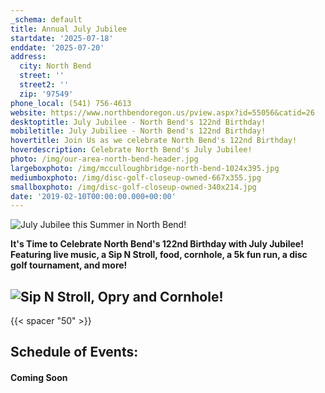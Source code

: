 ```yaml
---
_schema: default
title: Annual July Jubilee
startdate: '2025-07-18'
enddate: '2025-07-20'
address:
  city: North Bend
  street: ''
  street2: ''
  zip: '97549'
phone_local: (541) 756-4613
website: https://www.northbendoregon.us/pview.aspx?id=55056&catid=26
desktoptitle: July Jubilee - North Bend's 122nd Birthday!
mobiletitle: July Jubiliee - North Bend's 122nd Birthday!
hovertitle: Join Us as we celebrate North Bend's 122nd Birthday!
hoverdescription: Celebrate North Bend's July Jubilee!
photo: /img/our-area-north-bend-header.jpg
largeboxphoto: /img/mcculloughbridge-north-bend-1024x395.jpg
mediumboxphoto: /img/disc-golf-closeup-owned-667x355.jpg
smallboxphoto: /img/disc-golf-closeup-owned-340x214.jpg
date: '2019-02-10T00:00:00.000+00:00'
---
```

![July Jubilee this Summer in North Bend!](/img/julyjubileename.jpg "July Jubilee this Summer in North Bend!")

**It's Time to Celebrate North Bend's 122nd Birthday with July Jubilee! Featuring live music, a Sip N Stroll, food, cornhole, a 5k fun run, a disc golf tournament, and more!**

## ![Sip N Stroll, Opry and Cornhole!](/img/jj-fri-events-25.jpg)

{{< spacer "50" >}}

## Schedule of Events:

#### Coming Soon

&nbsp;

####